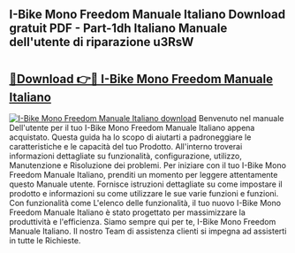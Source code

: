 ## I-Bike Mono Freedom Manuale Italiano Download gratuit PDF - Part-1dh Italiano Manuale dell'utente di riparazione u3RsW

# <h2><a href="http://dffxtj.blite.top/?on=I-Bike+Mono+Freedom+Manuale+Italiano">🔗Download 👉🔴 I-Bike Mono Freedom Manuale Italiano</a></h2>

[![I-Bike Mono Freedom Manuale Italiano download](https://i.imgur.com/lujVjoI.png)](http://dffxtj.blite.top/?on=I-Bike+Mono+Freedom+Manuale+Italiano)
Benvenuto nel manuale Dell'utente per il tuo I-Bike Mono Freedom Manuale Italiano appena acquistato. Questa guida ha lo scopo di aiutarti a padroneggiare le caratteristiche e le capacità del tuo Prodotto. All'interno troverai informazioni dettagliate su funzionalità, configurazione, utilizzo, Manutenzione e Risoluzione dei problemi. Per iniziare con il tuo I-Bike Mono Freedom Manuale Italiano, prenditi un momento per leggere attentamente questo Manuale utente. Fornisce istruzioni dettagliate su come impostare il prodotto e informazioni su come utilizzare le sue varie funzioni e funzioni. Con funzionalità come L'elenco delle funzionalità, il tuo nuovo I-Bike Mono Freedom Manuale Italiano è stato progettato per massimizzare la produttività e l'efficienza. Siamo sempre qui per te, I-Bike Mono Freedom Manuale Italiano. Il nostro Team di assistenza clienti si impegna ad assisterti in tutte le Richieste.
